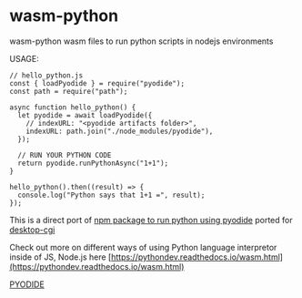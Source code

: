 # wasm-python
wasm-python wasm files to run python scripts in nodejs environments

USAGE:

```
// hello_python.js
const { loadPyodide } = require("pyodide");
const path = require("path");

async function hello_python() {
  let pyodide = await loadPyodide({
    // indexURL: "<pyodide artifacts folder>",
    indexURL: path.join("./node_modules/pyodide"),
  });

  // RUN YOUR PYTHON CODE
  return pyodide.runPythonAsync("1+1");
}

hello_python().then((result) => {
  console.log("Python says that 1+1 =", result);
});

```

This is a direct port of [npm package to run python using pyodide](https://www.npmjs.com/package/pyodide) ported for [desktop-cgi](https://github.com/desktop-cgi)

Check out more on different ways of using Python language interpretor inside of JS, Node.js here [https://pythondev.readthedocs.io/wasm.html](https://pythondev.readthedocs.io/wasm.html)

[PYODIDE](https://pyodide.org/en/stable/)

